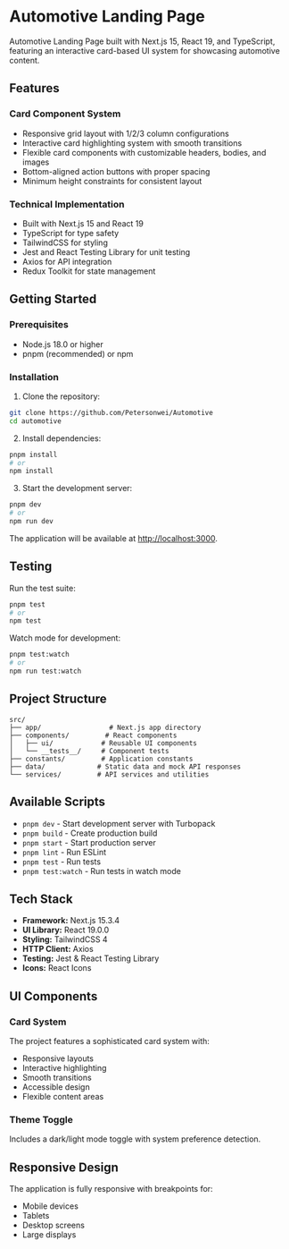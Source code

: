 # Automotive Landing Page

Automotive Landing Page built with Next.js 15, React 19, and TypeScript, featuring an interactive card-based UI system for showcasing automotive content.

##  Features

### Card Component System
- Responsive grid layout with 1/2/3 column configurations
- Interactive card highlighting system with smooth transitions
- Flexible card components with customizable headers, bodies, and images
- Bottom-aligned action buttons with proper spacing
- Minimum height constraints for consistent layout

### Technical Implementation
- Built with Next.js 15 and React 19
- TypeScript for type safety
- TailwindCSS for styling
- Jest and React Testing Library for unit testing
- Axios for API integration
- Redux Toolkit for state management

## Getting Started

### Prerequisites
- Node.js 18.0 or higher
- pnpm (recommended) or npm

### Installation

1. Clone the repository:
```bash
git clone https://github.com/Petersonwei/Automotive
cd automotive
```

2. Install dependencies:
```bash
pnpm install
# or
npm install
```

3. Start the development server:
```bash
pnpm dev
# or
npm run dev
```

The application will be available at [http://localhost:3000](http://localhost:3000).

## Testing

Run the test suite:
```bash
pnpm test
# or
npm test
```

Watch mode for development:
```bash
pnpm test:watch
# or
npm run test:watch
```

## Project Structure

```
src/
├── app/                 # Next.js app directory
├── components/         # React components
│   ├── ui/            # Reusable UI components
│   └── __tests__/     # Component tests
├── constants/         # Application constants
├── data/             # Static data and mock API responses
└── services/         # API services and utilities
```

## Available Scripts

- `pnpm dev` - Start development server with Turbopack
- `pnpm build` - Create production build
- `pnpm start` - Start production server
- `pnpm lint` - Run ESLint
- `pnpm test` - Run tests
- `pnpm test:watch` - Run tests in watch mode

## Tech Stack

- **Framework:** Next.js 15.3.4
- **UI Library:** React 19.0.0
- **Styling:** TailwindCSS 4
- **HTTP Client:** Axios
- **Testing:** Jest & React Testing Library
- **Icons:** React Icons

## UI Components

### Card System
The project features a sophisticated card system with:
- Responsive layouts
- Interactive highlighting
- Smooth transitions
- Accessible design
- Flexible content areas

### Theme Toggle
Includes a dark/light mode toggle with system preference detection.

## Responsive Design

The application is fully responsive with breakpoints for:
- Mobile devices
- Tablets
- Desktop screens
- Large displays



